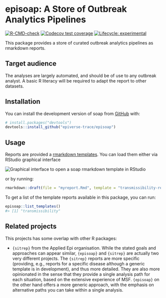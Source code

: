 
<!-- README.md is generated from README.Rmd. Please edit that file -->

# episoap: A Store of Outbreak Analytics Pipelines

<!-- badges: start -->

[![R-CMD-check](https://github.com/epiverse-trace/episoap/actions/workflows/R-CMD-check.yaml/badge.svg)](https://github.com/epiverse-trace/data_pipelines/actions/workflows/R-CMD-check.yaml)
[![Codecov test
coverage](https://codecov.io/gh/epiverse-trace/data_pipelines/branch/main/graph/badge.svg)](https://app.codecov.io/gh/epiverse-trace/data_pipelines?branch=main)
[![Lifecycle:
experimental](https://img.shields.io/badge/lifecycle-experimental-orange.svg)](https://lifecycle.r-lib.org/articles/stages.html#experimental)
<!-- badges: end -->

This package provides a store of curated outbreak analytics pipelines as
rmarkdown reports.

## Target audience

The analyses are largely automated, and should be of use to any outbreak
analyst. A basic R literacy will be required to adapt the report to
other datasets.

## Installation

You can install the development version of soap from
[GitHub](https://github.com/) with:

``` r
# install.packages("devtools")
devtools::install_github("epiverse-trace/episoap")
```

## Usage

Reports are provided a [rmarkdown
templates](https://rstudio.github.io/rstudio-extensions/rmarkdown_templates.html).
You can load them either via RStudio graphical interface

![Graphical interface to open a soap rmarkdown template in
RStudio](man/figures/template_rstudio.png)

or by running:

``` r
rmarkdown::draft(file = "myreport.Rmd", template = "transmissibility-report", package = "episoap")
```

To get a list of the template reports available in this package, you can
run:

``` r
episoap::list_templates()
#> [1] "transmissibility"
```

## Related projects

This projects has some overlap with other R packages:

- `{sitrep}` from the Applied Epi organisation. While the stated goals
  and approaches can appear similar, `{episoap}` and `{sitrep}` are
  actually two very different projects. The `{sitrep}` reports are more
  specific (providing, e.g., reports for a specific disease although a
  generic template is in development), and thus more detailed. They are
  also more opinionated in the sense that they provide a single analysis
  path for each situation, based on the extensive experience of MSF.
  `{episoap}` on the other hand offers a more generic approach, with the
  emphasis on alternative paths you can take within a single analysis.
